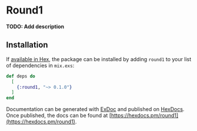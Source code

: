 # Round1

**TODO: Add description**

## Installation

If [available in Hex](https://hex.pm/docs/publish), the package can be installed
by adding `round1` to your list of dependencies in `mix.exs`:

```elixir
def deps do
  [
    {:round1, "~> 0.1.0"}
  ]
end
```

Documentation can be generated with [ExDoc](https://github.com/elixir-lang/ex_doc)
and published on [HexDocs](https://hexdocs.pm). Once published, the docs can
be found at [https://hexdocs.pm/round1](https://hexdocs.pm/round1).

